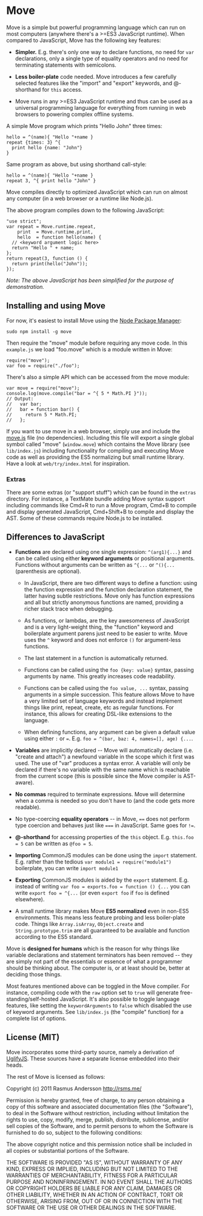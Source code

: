 # Move

Move is a simple but powerful programming language which can run on most computers (anywhere there's a >=ES3 JavaScript runtime). When compared to JavaScript, Move has the following key features:

- **Simpler.** E.g. there's only one way to declare functions, no need for `var` declarations, only a single type of equality operators and no need for terminating statements with semicolons.

- **Less boiler-plate** code needed. Move introduces a few carefully selected features like the "import" and "export" keywords, and @-shorthand for `this` access.

- Move runs in any >=ES3 JavaScript runtime and thus can be used as a universal programming language for everything from running in web browsers to powering complex offline systems.

A simple Move program which prints "Hello John" three times:

    hello = ^(name){ "Hello "+name }
    repeat {times: 3} ^{
      print hello {name: "John"}
    }

Same program as above, but using shorthand call-style:

    hello = ^(name){ "Hello "+name }
    repeat 3, ^{ print hello "John" }

Move compiles directly to optimized JavaScript which can run on almost any computer (in a web browser or a runtime like Node.js).

The above program compiles down to the following JavaScript:

    "use strict";
    var repeat = Move.runtime.repeat,
        print  = Move.runtime.print,
        hello  = function hello(name) {
      // <keyword argument logic here>
      return "Hello " + name;
    };
    return repeat(3, function () {
      return print(hello("John"));
    });

*Note: The above JavaScript has been simplified for the purpose of demonstration.*

## Installing and using Move

For now, it's easiest to install Move using the [Node Package Manager](http://npmjs.org/):

    sudo npm install -g move

Then require the "move" module before requiring any move code. In this `example.js` we load "foo.move" which is a module written in Move:

    require("move");
    var foo = require("./foo");

There's also a simple API which can be accessed from the move module:

    var move = require("move");
    console.log(move.compile("bar = ^{ 5 * Math.PI }"));
    // Output:
    //   var bar;
    //   bar = function bar() {
    //     return 5 * Math.PI;
    //   };

If you want to use move in a web browser, simply use and include the [move.js](https://github.com/rsms/move/raw/master/web/move.js) file (no dependencies). Including this file will export a single global symbol called "move" (`window.move`) which contains the Move library (see `lib/index.js`) including functionality for compiling and executing Move code as well as providing the ES5 normalizing but small runtime library. Have a look at `web/try/index.html` for inspiration.

### Extras

There are some extras (or "support stuff") which can be found in the `extras` directory. For instance, a TextMate bundle adding Move syntax support including commands like Cmd+R to run a Move program, Cmd+B to compile and display generated JavaScript, Cmd+Shift+B to compile and display the AST. Some of these commands require Node.js to be installed.

## Differences to JavaScript

- **Functions** are declared using one single expression: `^(arg1){...}` and can be called using either **keyword arguments** or positional arguments. Functions without arguments can be written as `^{...` or `^(){...` (parenthesis are optional).
  
  - In JavaScript, there are two different ways to define a function: using the function expression and the function declaration statement, the latter having subtle restrictions. Move only has function expressions and all but strictly anonymous functions are named, providing a richer stack trace when debugging.
  
  - As functions, or lambdas, are the key awesomeness of JavaScript and is a very light-weight thing, the "function" keyword and boilerplate argument parens just need to be easier to write. Move uses the `^` keyword and does not enforce `()` for argument-less functions.

  - The last statement in a function is automatically returned.

  - Functions can be called using the `foo {key: value}` syntax, passing arguments by name. This greatly increases code readability.

  - Functions can be called using the `foo value, ...` syntax, passing arguments in a simple succession. This feature allows Move to have a very limited set of language keywords and instead implement things like print, repeat, create, etc as regular functions. For instance, this allows for creating DSL-like extensions to the language.

  - When defining functions, any argument can be given a default value using either `:` or `=`. E.g. `foo = ^(bar, baz: 4, names=[], age) {...`.

- **Variables** are implicitly declared -- Move will automatically declare (i.e. "create and attach") a newfound variable in the scope which it first was used. The use of "var" produces a syntax error. A variable will only be declared if there's no variable with the same name which is reachable from the current scope (this is possible since the Move compiler is AST-aware).

- **No commas** required to terminate expressions. Move will determine when a comma is needed so you don't have to (and the code gets more readable).

- No type-coercing **equality operators** -- in Move, `==` does not perform type coercion and behaves just like `===` in JavaScript. Same goes for `!=`.

- **@-shorthand** for accessing properties of the `this` object. E.g. `this.foo = 5` can be written as `@foo = 5`.

- **Importing** CommonJS modules can be done using the `import` statement. E.g. rather than the tedious `var module1 = require("module1")` boilerplate, you can write `import module1`

- **Exporting** CommonJS modules is aided by the `export` statement. E.g. instead of writing `var foo = exports.foo = function () {...` you can write `export foo = ^{...` (or even `export foo` if `foo` is defined elsewhere).

- A small runtime library makes Move **ES5 normalized** even in non-ES5 environments. This means less feature probing and less boiler-plate code. Things like `Array.isArray`, `Object.create` and `String.prototype.trim` are all guaranteed to be available and function according to the ES5 standard.

Move is **designed for humans** which is the reason for why things like variable declarations and statement terminators has been removed -- they are simply not part of the essentials or essence of what a programmer should be thinking about. The computer is, or at least should be, better at deciding those things.

Most features mentioned above can be toggled in the Move compiler. For instance, compiling code with the `raw` option set to `true` will generate free-standing/self-hosted JavaScript. It's also possible to toggle language features, like setting the `keywordArguments` to `false` which disabled the use of keyword arguments. See `lib/index.js` (the "compile" function) for a complete list of options.

## License (MIT)

Move incorporates some third-party source, namely a derivation of [UglifyJS](https://github.com/mishoo/UglifyJS). These sources have a separate license embedded into their heads.

The rest of Move is licensed as follows:

Copyright (c) 2011 Rasmus Andersson <http://rsms.me/>

Permission is hereby granted, free of charge, to any person obtaining a copy
of this software and associated documentation files (the "Software"), to deal
in the Software without restriction, including without limitation the rights
to use, copy, modify, merge, publish, distribute, sublicense, and/or sell
copies of the Software, and to permit persons to whom the Software is
furnished to do so, subject to the following conditions:

The above copyright notice and this permission notice shall be included in
all copies or substantial portions of the Software.

THE SOFTWARE IS PROVIDED "AS IS", WITHOUT WARRANTY OF ANY KIND, EXPRESS OR
IMPLIED, INCLUDING BUT NOT LIMITED TO THE WARRANTIES OF MERCHANTABILITY,
FITNESS FOR A PARTICULAR PURPOSE AND NONINFRINGEMENT. IN NO EVENT SHALL THE
AUTHORS OR COPYRIGHT HOLDERS BE LIABLE FOR ANY CLAIM, DAMAGES OR OTHER
LIABILITY, WHETHER IN AN ACTION OF CONTRACT, TORT OR OTHERWISE, ARISING FROM,
OUT OF OR IN CONNECTION WITH THE SOFTWARE OR THE USE OR OTHER DEALINGS IN
THE SOFTWARE.
